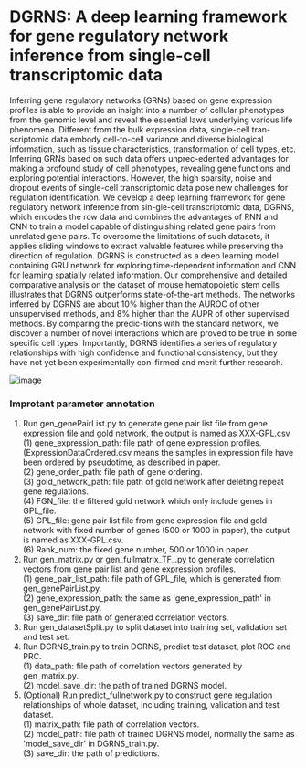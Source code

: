 # DGRNS: A deep learning framework for gene regulatory network inference from single-cell transcriptomic data
Inferring gene regulatory networks (GRNs) based on gene expression profiles is able to provide an insight into a number of cellular phenotypes from the genomic level and reveal the essential laws underlying various life phenomena. Different from the bulk expression data, single-cell tran-scriptomic data embody cell-to-cell variance and diverse biological information, such as tissue characteristics, transformation of cell types, etc. Inferring GRNs based on such data offers unprec-edented advantages for making a profound study of cell phenotypes, revealing gene functions and exploring potential interactions. However, the high sparsity, noise and dropout events of single-cell transcriptomic data pose new challenges for regulation identification.
We develop a deep learning framework for gene regulatory network inference from sin-gle-cell transcriptomic data, DGRNS, which encodes the row data and combines the advantages of RNN and CNN to train a model capable of distinguishing related gene pairs from unrelated gene pairs. To overcome the limitations of such datasets, it applies sliding windows to extract valuable features while preserving the direction of regulation. DGRNS is constructed as a deep learning model containing GRU network for exploring time-dependent information and CNN for learning spatially related information. Our comprehensive and detailed comparative analysis on the dataset of mouse hematopoietic stem cells illustrates that DGRNS outperforms state-of-the-art methods. The networks inferred by DGRNS are about 10% higher than the AUROC of other unsupervised methods, and 8% higher than the AUPR of other supervised methods. By comparing the predic-tions with the standard network, we discover a number of novel interactions which are proved to be true in some specific cell types. Importantly, DGRNS identifies a series of regulatory relationships with high confidence and functional consistency, but they have not yet been experimentally con-firmed and merit further research.

![image](https://user-images.githubusercontent.com/28176452/120603055-2f18a600-c47e-11eb-9af6-3b2bd258d7be.png)

### Improtant parameter annotation
1. Run gen_genePairList.py to generate gene pair list file from gene expression file and gold network, the output is named as XXX-GPL.csv<br>
(1) gene_expression_path: file path of gene expression profiles. (ExpressionDataOrdered.csv means the samples in expression file have been ordered by pseudotime, as described in paper.<br>
(2) gene_order_path: file path of gene ordering.<br>
(3) gold_network_path: file path of gold network after deleting repeat gene regulations.<br>
(4) FGN_file: the filtered gold network which only include genes in GPL_file.<br>
(5) GPL_file: gene pair list file from gene expression file and gold network with fixed number of genes (500 or 1000 in paper), the output is named as XXX-GPL.csv.<br>
(6) Rank_num: the fixed gene number, 500 or 1000 in paper.<br>
2. Run gen_matrix.py or gen_fullmatrix_TF_.py to generate correlation vectors from gene pair list and gene expression profiles.<br>
(1) gene_pair_list_path: file path of GPL_file, which is generated from gen_genePairList.py.<br>
(2) gene_expression_path: the same as 'gene_expression_path' in gen_genePairList.py.<br>
(3) save_dir: file path of generated correlation vectors.<br>
3. Run gen_datasetSplit.py to split dataset into training set, validation set and test set.<br>
4. Run DGRNS_train.py to train DGRNS, predict test dataset, plot ROC and PRC.<br>
(1) data_path: file path of correlation vectors generated by gen_matrix.py.<br>
(2) model_save_dir: the path of trained DGRNS model.<br>
5. (Optional) Run predict_fullnetwork.py to construct gene regulation relationships of whole dataset, including training, validation and test dataset.<br>
(1) matrix_path: file path of correlation vectors.<br>
(2) model_path: file path of trained DGRNS model, normally the same as 'model_save_dir' in DGRNS_train.py.<br>
(3) save_dir: the path of predictions.<br>
